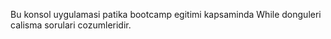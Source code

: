 Bu konsol uygulamasi patika bootcamp egitimi kapsaminda While donguleri calisma sorulari cozumleridir.
